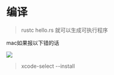# 编译

> rustc hello.rs 就可以生成可执行程序

mac如果报以下错的话

![](https://p.ipic.vip/mtw3o3.png)


> xcode-select --install